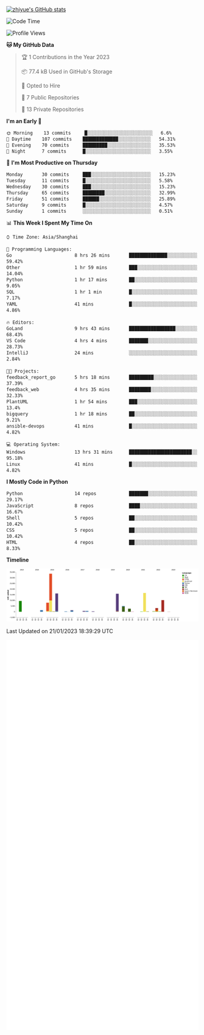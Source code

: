 
[![zhiyue's GitHub stats](https://github-readme-stats.vercel.app/api?username=zhiyue)](https://github.com/anuraghazra/github-readme-stats&&show_icons=true)

<!--START_SECTION:waka-->
![Code Time](http://img.shields.io/badge/Code%20Time-845%20hrs%2014%20mins-blue)

![Profile Views](http://img.shields.io/badge/Profile%20Views-0-blue)

**🐱 My GitHub Data** 

> 🏆 1 Contributions in the Year 2023
 > 
> 📦 77.4 kB Used in GitHub's Storage 
 > 
> 💼 Opted to Hire
 > 
> 📜 7 Public Repositories 
 > 
> 🔑 13 Private Repositories  
 > 
**I'm an Early 🐤** 

```text
🌞 Morning    13 commits     █░░░░░░░░░░░░░░░░░░░░░░░░   6.6% 
🌆 Daytime    107 commits    █████████████░░░░░░░░░░░░   54.31% 
🌃 Evening    70 commits     █████████░░░░░░░░░░░░░░░░   35.53% 
🌙 Night      7 commits      █░░░░░░░░░░░░░░░░░░░░░░░░   3.55%

```
📅 **I'm Most Productive on Thursday** 

```text
Monday       30 commits     ███░░░░░░░░░░░░░░░░░░░░░░   15.23% 
Tuesday      11 commits     █░░░░░░░░░░░░░░░░░░░░░░░░   5.58% 
Wednesday    30 commits     ███░░░░░░░░░░░░░░░░░░░░░░   15.23% 
Thursday     65 commits     ████████░░░░░░░░░░░░░░░░░   32.99% 
Friday       51 commits     ██████░░░░░░░░░░░░░░░░░░░   25.89% 
Saturday     9 commits      █░░░░░░░░░░░░░░░░░░░░░░░░   4.57% 
Sunday       1 commits      ░░░░░░░░░░░░░░░░░░░░░░░░░   0.51%

```


📊 **This Week I Spent My Time On** 

```text
⌚︎ Time Zone: Asia/Shanghai

💬 Programming Languages: 
Go                       8 hrs 26 mins       ██████████████░░░░░░░░░░░   59.42% 
Other                    1 hr 59 mins        ███░░░░░░░░░░░░░░░░░░░░░░   14.04% 
Python                   1 hr 17 mins        ██░░░░░░░░░░░░░░░░░░░░░░░   9.05% 
SQL                      1 hr 1 min          █░░░░░░░░░░░░░░░░░░░░░░░░   7.17% 
YAML                     41 mins             █░░░░░░░░░░░░░░░░░░░░░░░░   4.86%

🔥 Editors: 
GoLand                   9 hrs 43 mins       █████████████████░░░░░░░░   68.43% 
VS Code                  4 hrs 4 mins        ███████░░░░░░░░░░░░░░░░░░   28.73% 
IntelliJ                 24 mins             ░░░░░░░░░░░░░░░░░░░░░░░░░   2.84%

🐱‍💻 Projects: 
feedback_report_go       5 hrs 18 mins       █████████░░░░░░░░░░░░░░░░   37.39% 
feedback_web             4 hrs 35 mins       ████████░░░░░░░░░░░░░░░░░   32.33% 
PlantUML                 1 hr 54 mins        ███░░░░░░░░░░░░░░░░░░░░░░   13.4% 
bigquery                 1 hr 18 mins        ██░░░░░░░░░░░░░░░░░░░░░░░   9.21% 
ansible-devops           41 mins             █░░░░░░░░░░░░░░░░░░░░░░░░   4.82%

💻 Operating System: 
Windows                  13 hrs 31 mins      ███████████████████████░░   95.18% 
Linux                    41 mins             █░░░░░░░░░░░░░░░░░░░░░░░░   4.82%

```

**I Mostly Code in Python** 

```text
Python                   14 repos            ███████░░░░░░░░░░░░░░░░░░   29.17% 
JavaScript               8 repos             ████░░░░░░░░░░░░░░░░░░░░░   16.67% 
Shell                    5 repos             ██░░░░░░░░░░░░░░░░░░░░░░░   10.42% 
CSS                      5 repos             ██░░░░░░░░░░░░░░░░░░░░░░░   10.42% 
HTML                     4 repos             ██░░░░░░░░░░░░░░░░░░░░░░░   8.33%

```


**Timeline**

![Chart not found](https://raw.githubusercontent.com/zhiyue/zhiyue/main/charts/bar_graph.png) 


 Last Updated on 21/01/2023 18:39:29 UTC
<!--END_SECTION:waka-->

<!-- [![Top Langs](https://github-readme-stats.vercel.app/api/top-langs/?username=zhiyue)](https://github.com/anuraghazra/github-readme-stats) -->

![](./github-metrics.svg)

